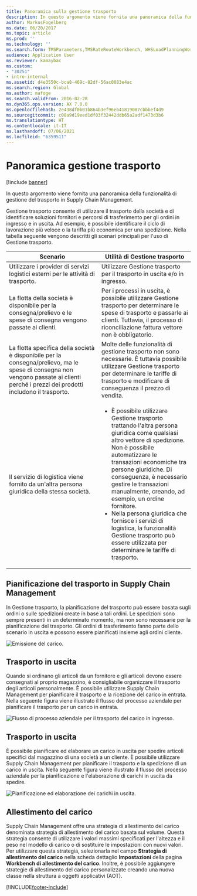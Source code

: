 ```yaml
---
title: Panoramica sulla gestione trasporto
description: In questo argomento viene fornita una panoramica della funzionalità di gestione del trasporto in Supply Chain Management.
author: MarkusFogelberg
ms.date: 06/20/2017
ms.topic: article
ms.prod: ''
ms.technology: ''
ms.search.form: TMSParameters,TMSRateRouteWorkbench, WHSLoadPlanningWorkbench, TMSLoadBuildTemplateApply, WHSLoadTemplate, TMSTransportationStatus, TMSLoadSeal, TMSLoadBuildProposal, TMSLoadBuildWorkbench, TMSLoadBuildStrategy, TMSLoadBuildStrategyAttributeValue
audience: Application User
ms.reviewer: kamaybac
ms.custom:
- "30251"
- intro-internal
ms.assetid: d4e3550c-bca8-469c-82df-56ac0083e4ac
ms.search.region: Global
ms.author: mafoge
ms.search.validFrom: 2016-02-28
ms.dyn365.ops.version: AX 7.0.0
ms.openlocfilehash: 2e438df0b01b864b3ef96eb41819087cbbbef4d9
ms.sourcegitcommit: c08a9d19eed1df03f32442ddb65a2adf1473d3b6
ms.translationtype: HT
ms.contentlocale: it-IT
ms.lasthandoff: 07/06/2021
ms.locfileid: "6359511"
---
```

# <a name="transportation-management-overview"></a>Panoramica gestione trasporto

[!include [banner](../includes/banner.md)]

In questo argomento viene fornita una panoramica della funzionalità di gestione del trasporto in Supply Chain Management.

Gestione trasporto consente di utilizzare il trasporto della società e di identificare soluzioni fornitori e percorsi di trasferimento per gli ordini in ingresso e in uscita. Ad esempio, è possibile identificare il ciclo di lavorazione più veloce o la tariffa più economica per una spedizione. Nella tabella seguente vengono descritti gli scenari principali per l'uso di Gestione trasporto.

<table>
<colgroup>
<col width="50%" />
<col width="50%" />
</colgroup>
<thead>
<tr class="header">
<th>Scenario</th>
<th>Utilità di Gestione trasporto</th>
</tr>
</thead>
<tbody>
<tr class="odd">
<td>Utilizzare i provider di servizi logistici esterni per le attività di trasporto.</td>
<td>Utilizzare Gestione trasporto per il trasporto in uscita e/o in ingresso.</td>
</tr>
<tr class="even">
<td>La flotta della società è disponibile per la consegna/prelievo e le spese di consegna vengono passate ai clienti.</td>
<td>Per i processi in uscita, è possibile utilizzare Gestione trasporto per determinare le spese di trasporto e passarle ai clienti. Tuttavia, il processo di riconciliazione fattura vettore non è obbligatorio.</td>
</tr>
<tr class="odd">
<td>La flotta specifica della società è disponibile per la consegna/prelievo, ma le spese di consegna non vengono passate ai clienti perché i prezzi dei prodotti includono il trasporto.</td>
<td>Molte delle funzionalità di gestione trasporto non sono necessarie. È tuttavia possibile utilizzare Gestione trasporto per determinare le tariffe di trasporto e modificare di conseguenza il prezzo di vendita.</td>
</tr>
<tr class="even">
<td>Il servizio di logistica viene fornito da un'altra persona giuridica della stessa società.</td>
<td><ul>
<li>È possibile utilizzare Gestione trasporto trattando l'altra persona giuridica come qualsiasi altro vettore di spedizione. Non è possibile automatizzare le transazioni economiche tra persone giuridiche. Di conseguenza, è necessario gestire le transazioni manualmente, creando, ad esempio, un ordine fornitore.</li>
<li>Nella persona giuridica che fornisce i servizi di logistica, la funzionalità Gestione trasporto può essere utilizzata per determinare le tariffe di trasporto.</li>
</ul></td>
</tr>
</tbody>
</table>

## <a name="planning-transportation-in-supply-chain-management"></a>Pianificazione del trasporto in Supply Chain Management
In Gestione trasporto, la pianificazione del trasporto può essere basata sugli ordini o sulle spedizioni create in base a tali ordini. Le spedizioni sono sempre presenti in un determinato momento, ma non sono necessarie per la pianificazione del trasporto. Gli ordini di trasferimento fanno parte dello scenario in uscita e possono essere pianificati insieme agli ordini cliente. 

![Emissione del carico.](./media/Load-drawing1-1024x477.jpg)

## <a name="inbound-transportation"></a>Trasporto in uscita
Quando si ordinano gli articoli da un fornitore e gli articoli devono essere consegnati al proprio magazzino, è consigliabile organizzare il trasporto degli articoli personalmente. È possibile utilizzare Supply Chain Management per pianificare il trasporto e la ricezione del carico in entrata. Nella seguente figura viene illustrato il flusso del processo aziendale per pianificare il trasporto per un carico in entrata. 

![Flusso di processo aziendale per il trasporto del carico in ingresso.](./media/Businessprocessflowforinboundloadtransportation.jpg)

## <a name="outbound-transportation"></a>Trasporto in uscita
È possibile pianificare ed elaborare un carico in uscita per spedire articoli specifici dal magazzino di una società a un cliente. È possibile utilizzare Supply Chain Management per pianificare il trasporto e la spedizione di un carico in uscita. Nella seguente figura viene illustrato il flusso del processo aziendale per la pianificazione e l'elaborazione di carichi in uscita da spedire. 

![Pianificazione ed elaborazione dei carichi in uscita.](./media/Planningandprocessingoutboundloads.jpg)

## <a name="load-building"></a>Allestimento del carico
Supply Chain Management offre una strategia di allestimento del carico denominata strategia di allestimento del carico basata sul volume. Questa strategia consente di utilizzare i valori massimi specificati per l'altezza e il peso nel modello di carico o di sostituire le impostazioni con nuovi valori. Per utilizzare questa strategia, selezionarla nel campo **Strategia di allestimento del carico** nella scheda dettaglio **Impostazioni** della pagina **Workbench di allestimento del carico**. Inoltre, è possibile aggiungere strategie di allestimento del carico personalizzate creando una nuova classe nella struttura a oggetti applicativi (AOT).





[!INCLUDE[footer-include](../../includes/footer-banner.md)]